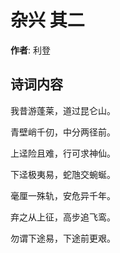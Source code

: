 # 杂兴  其二

**作者**: 利登

## 诗词内容

我昔游蓬莱，道过昆仑山。

青壁峭千仞，中分两径前。

上迳险且难，行可求神仙。

下迳极夷易，蛇虺交蜿蜒。

毫厘一殊轨，安危异千年。

弃之从上征，高步追飞鸾。

勿谓下途易，下途前更艰。

